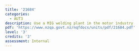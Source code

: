 ```yaml
---
title: '21684'
categories:
  - AUT3
description: Use a MIG welding plant in the motor industry
pdf: 'https://www.nzqa.govt.nz/nqfdocs/units/pdf/21684.pdf'
level: '3'
credits: '3'
assessment: Internal
---
```


